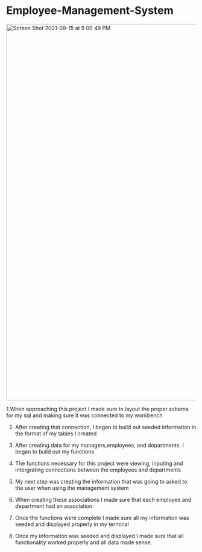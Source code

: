 # Employee-Management-System

<img width="996" alt="Screen Shot 2021-09-15 at 5 00 49 PM" src="https://user-images.githubusercontent.com/87398458/133524056-6520add0-8163-4082-8540-d8594c850eae.png">


1.When approaching this project I made sure to layout the proper schema for my sql and making sure it was connected to my workbench

2. After creating that connection, I began to build out seeded information in the format of my tables I created
 
3. After creating data for my managers,employees, and departments. I began to build out my functions
 
4. The functions necessary for this project were viewing, inputing and intergrating connections between the employees and departments
 
5. My next step was creating the information that was going to asked to the user when using the management system

6. When creating these associations I made sure that each employee and department had an association

7. Once the functions were complete I made sure all my information was seeded and displayed properly in my terminal

8. Once my information was seeded and displayed I made sure that all functionality worked properly and all data made sense.
